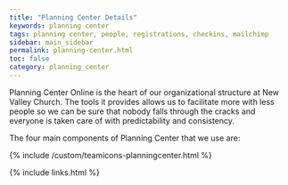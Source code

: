 ```yaml
---
title: "Planning Center Details"
keywords: planning center
tags: planning center, people, registrations, checkins, mailchimp
sidebar: main_sidebar
permalink: planning-center.html
toc: false
category: planning_center
---
```


Planning Center Online is the heart of our organizational structure at New Valley Church.  The tools it provides allows us to facilitate more with less people so we can be sure that nobody falls through the cracks and everyone is taken care of with predictability and consistency.

The four main components of Planning Center that we use are:

{% include /custom/teamicons-planningcenter.html %}

{% include links.html %}
